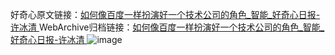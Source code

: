 好奇心原文链接：[如何像百度一样扮演好一个技术公司的角色_智能_好奇心日报-许冰清 ](https://www.qdaily.com/articles/2150.html)
WebArchive归档链接：[如何像百度一样扮演好一个技术公司的角色_智能_好奇心日报-许冰清 ](http://web.archive.org/web/20190623150843/https://www.qdaily.com/articles/2150.html)
![image](http://ww3.sinaimg.cn/large/007d5XDpgy1g3ver3vwu3j30u01y4e0a)